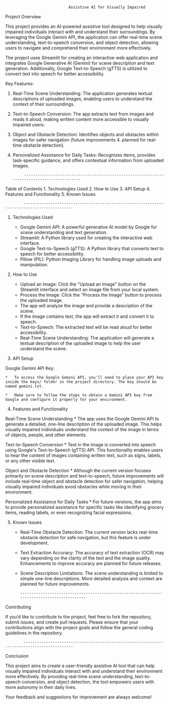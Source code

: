                                 Assistive AI for Visually Impaired

Project Overview

This project provides an AI-powered assistive tool designed to help visually impaired individuals interact with and understand their surroundings. By leveraging the Google Gemini API, the application can offer real-time scene understanding, text-to-speech conversion, and object detection, allowing users to navigate and comprehend their environment more effectively.

The project uses Streamlit for creating an interactive web application and integrates Google Generative AI (Gemini) for scene description and text generation. Additionally, Google Text-to-Speech (gTTS) is utilized to convert text into speech for better accessibility.


Key Features:

1. Real-Time Scene Understanding: The application generates textual descriptions of uploaded images, enabling users to understand the context of their surroundings.
2. Text-to-Speech Conversion: The app extracts text from images and reads it aloud, making written content more accessible to visually impaired users.
3. Object and Obstacle Detection: Identifies objects and obstacles within images for safer navigation (future improvements 4. planned for real-time obstacle detection).
4. Personalized Assistance for Daily Tasks: Recognizes items, provides task-specific guidance, and offers contextual information from uploaded images.

            --------------------------------------------------------------------------------------------


Table of Contents
    1.  Technologies Used
    2.  How to Use
    3.  API Setup
    4.  Features and Functionality
    5.  Known Issues

            --------------------------------------------------------------------------------------------
        
1. Technologies Used

    *   Google Gemini API: A powerful generative AI model by Google for scene understanding and text generation.
    *   Streamlit: A Python library used for creating the interactive web interface.
    *   Google Text-to-Speech (gTTS): A Python library that converts text to speech for better accessibility.
    *   Pillow (PIL): Python Imaging Library for handling image uploads and manipulation.

2.  How to Use

    *   Upload an Image: Click the "Upload an Image" button on the Streamlit interface and select an image file from your local system.
    *   Process the Image: Click the "Process the Image" button to process the uploaded image.
    *   The app will analyze the image and provide a description of the scene.
    *   If the image contains text, the app will extract it and convert it to speech.
    *   Text-to-Speech: The extracted text will be read aloud for better accessibility.
    *   Real-Time Scene Understanding: The application will generate a textual description of the uploaded image to help the user understand the scene.

3.  API Setup

Google Gemini API Key:

    *   To access the Google Gemini API, you'll need to place your API key inside the keys/ folder in the project directory. The key should be named gemini.txt.

    *   Make sure to follow the steps to obtain a Gemini API key from Google and configure it properly for your environment.

4.  Features and Functionality

Real-Time Scene Understanding
    *   The app uses the Google Gemini API to generate a detailed, one-line description of the uploaded image. This helps visually impaired individuals understand the context of the image in terms of objects, people, and other elements.

Text-to-Speech Conversion
    *   Text in the image is converted into speech using Google's Text-to-Speech (gTTS) API. This functionality enables users to hear the content of images containing written text, such as signs, labels, or any other visible text.

Object and Obstacle Detection
    *   Although the current version focuses primarily on scene description and text-to-speech, future improvements will include real-time object and obstacle detection for safer navigation, helping visually impaired individuals avoid obstacles while moving in their environment.

Personalized Assistance for Daily Tasks
    *   For future versions, the app aims to provide personalized assistance for specific tasks like identifying grocery items, reading labels, or even recognizing facial expressions.

5. Known Issues

    *   Real-Time Obstacle Detection: The current version lacks real-time obstacle detection for safe navigation, but this feature is under development.

    *   Text Extraction Accuracy: The accuracy of text extraction (OCR) may vary depending on the clarity of the text and the image quality. Enhancements to improve accuracy are planned for future releases.

    *   Scene Description Limitations: The scene understanding is limited to simple one-line descriptions. More detailed analysis and context are planned for future improvements.

            --------------------------------------------------------------------------------------------

Contributing

If you’d like to contribute to the project, feel free to fork the repository, submit issues, and create pull requests. Please ensure that your contributions align with the project goals and follow the general coding guidelines in the repository.

            --------------------------------------------------------------------------------------------

Conclusion

This project aims to create a user-friendly assistive AI tool that can help visually impaired individuals interact with and understand their environment more effectively. By providing real-time scene understanding, text-to-speech conversion, and object detection, the tool empowers users with more autonomy in their daily lives.

Your feedback and suggestions for improvement are always welcome!